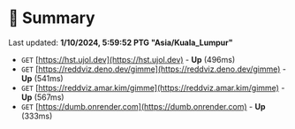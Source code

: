 # 📖 Summary
Last updated: **1/10/2024, 5:59:52 PTG "Asia/Kuala_Lumpur"**

- `GET` [https://hst.ujol.dev](https://hst.ujol.dev) - **Up** (496ms)
- `GET` [https://reddviz.deno.dev/gimme](https://reddviz.deno.dev/gimme) - **Up** (541ms)
- `GET` [https://reddviz.amar.kim/gimme](https://reddviz.amar.kim/gimme) - **Up** (567ms)
- `GET` [https://dumb.onrender.com](https://dumb.onrender.com) - **Up** (333ms)
